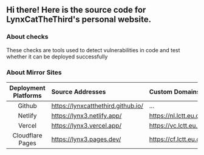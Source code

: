 ## Hi there! Here is the source code for LynxCatTheThird's personal website.

### About checks

These checks are tools used to detect vulnerabilities in code and test whether it can be deployed successfully

### About Mirror Sites

| Deployment Platforms | Source Addresses                     | Custom Domains            | Alternate Custom Domains             |
| :------------------: | :----------------------------------- | :------------------------ | :----------------------------------- |
|        Github        | <https://lynxcatthethird.github.io/> | ...                       | ...                                  |
|       Netlify        | <https://lynx3.netlify.app/>         | <https://nl.lctt.eu.org/> | <https://nl.lynxcatthethird.eu.org/> |
|        Vercel        | <https://lynx3.vercel.app/>          | <https://vc.lctt.eu.org/> | <https://vc.lynxcatthethird.eu.org/> |
|   Cloudflare Pages   | <https://lynx3.pages.dev/>           | <https://cf.lctt.eu.org/> | <https://cf.lynxcatthethird.eu.org/> |
